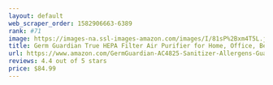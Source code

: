 ```yaml
---
layout: default 
﻿web_scraper_order: 1582906663-6389
rank: #71
image: https://images-na.ssl-images-amazon.com/images/I/81sP%2Bxm4T5L.jpg
title: Germ Guardian True HEPA Filter Air Purifier for Home, Office, Bedrooms, Filters Allergies, Pollen,…
url: https://www.amazon.com/GermGuardian-AC4825-Sanitizer-Allergens-Guardian/dp/B004VGIGVY/ref=zg_mw_hpc_71?_encoding=UTF8&psc=1&refRID=25WQDBTAJF2JRCYG7BG8
reviews: 4.4 out of 5 stars
price: $84.99 
---
```

